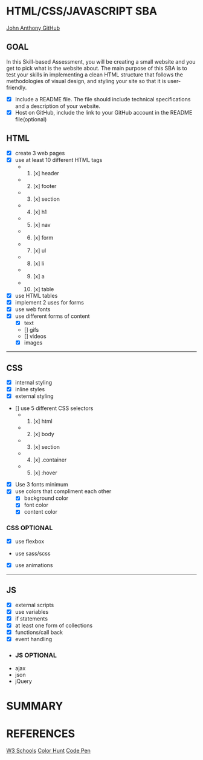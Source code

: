 # HTML/CSS/JAVASCRIPT SBA

[John Anthony GitHub](https://github.com/MartSpeed/jma_teksys/tree/main/sba_jmaHTML)

## GOAL

In this Skill-based Assessment, you will be creating a small website and you get to pick what is the website about. The main purpose of this SBA is to test your skills in implementing a clean HTML structure that follows the methodologies of visual design, and styling your site so that it is user-friendly.

- [x] Include a README file. The file should include technical specifications and a description of your website.
- [x] Host on GitHub, include the link to your GitHub account in the README file(optional)

## HTML

- [x] create 3 web pages
- [x] use at least 10 different HTML tags
  - 1. [x] header
  - 2. [x] footer
  - 3. [x] section
  - 4. [x] h1
  - 5. [x] nav
  - 6. [x] form
  - 7. [x] ul
  - 8. [x] li
  - 9. [x] a
  - 10. [x] table
- [x] use HTML tables
- [x] implement 2 uses for forms
- [x] use web fonts
- [x] use different forms of content
  - [x] text
  - [] gifs
  - [] videos
  - [x] images

---

## CSS

- [x] internal styling
- [x] inline styles
- [x] external styling
- [] use 5 different CSS selectors
  - 1. [x] html
  - 2. [x] body
  - 3. [x] section
  - 4. [x] .container
  - 5. [x] :hover
- [x] Use 3 fonts minimum
- [x] use colors that compliment each other
  - [x] background color
  - [x] font color
  - [x] content color

### CSS OPTIONAL

- [x] use flexbox
- use sass/scss
- [x] use animations

---

## JS

- [x] external scripts
- [x] use variables
- [x] if statements
- [x] at least one form of collections
- [x] functions/call back
- [x] event handling

- ### JS OPTIONAL
- ajax
- json
- jQuery

# SUMMARY

# REFERENCES
[W3 Schools](https://www.w3schools.com/)
[Color Hunt](https://colorhunt.co/)
[Code Pen](https://codepen.io/)
